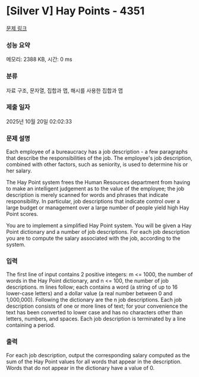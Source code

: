 # [Silver V] Hay Points - 4351 

[문제 링크](https://www.acmicpc.net/problem/4351) 

### 성능 요약

메모리: 2388 KB, 시간: 0 ms

### 분류

자료 구조, 문자열, 집합과 맵, 해시를 사용한 집합과 맵

### 제출 일자

2025년 10월 20일 02:02:33

### 문제 설명

<p>Each employee of a bureaucracy has a job description - a few paragraphs that describe the responsibilities of the job. The employee's job description, combined with other factors, such as seniority, is used to determine his or her salary.</p>

<p>The Hay Point system frees the Human Resources department from having to make an intelligent judgement as to the value of the employee; the job description is merely scanned for words and phrases that indicate responsibility. In particular, job descriptions that indicate control over a large budget or management over a large number of people yield high Hay Point scores.</p>

<p>You are to implement a simplified Hay Point system. You will be given a Hay Point dictionary and a number of job descriptions. For each job description you are to compute the salary associated with the job, according to the system.</p>

### 입력 

 <p>The first line of input contains 2 positive integers: m <= 1000, the number of words in the Hay Point dictionary, and n <= 100, the number of job descriptions. m lines follow; each contains a word (a string of up to 16 lower-case letters) and a dollar value (a real number between 0 and 1,000,000). Following the dictionary are the n job descriptions. Each job description consists of one or more lines of text; for your convenience the text has been converted to lower case and has no characters other than letters, numbers, and spaces. Each job description is terminated by a line containing a period.</p>

### 출력 

 <p>For each job description, output the corresponding salary computed as the sum of the Hay Point values for all words that appear in the description. Words that do not appear in the dictionary have a value of 0.</p>

